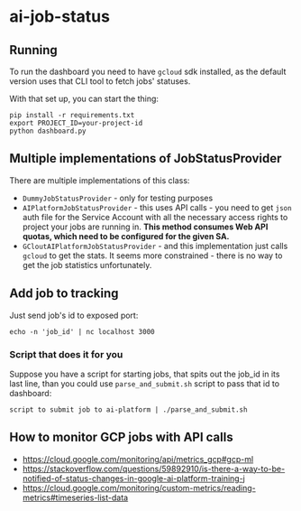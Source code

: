 # ai-job-status

## Running

To run the dashboard you need to have `gcloud` sdk installed, as the default version uses that CLI tool to fetch
jobs' statuses.

With that set up, you can start the thing:

```
pip install -r requirements.txt
export PROJECT_ID=your-project-id
python dashboard.py
```

## Multiple implementations of JobStatusProvider

There are multiple implementations of this class:

* `DummyJobStatusProvider` - only for testing purposes
* `AIPlatformJobStatusProvider` - this uses API calls - you need to get `json` auth file for the Service Account with
  all the necessary access rights to project your jobs are running in. **This method consumes Web API quotas, which 
  need to be configured for the given SA.**
* `GCloutAIPlatformJobStatusProvider` - and this implementation just calls `gcloud` to get the stats. It seems
  more constrained - there is no way to get the job statistics unfortunately. 

## Add job to tracking

Just send job's id to exposed port:

```
echo -n 'job_id' | nc localhost 3000
```

### Script that does it for you

Suppose you have a script for starting jobs, that spits out the job_id in its last line, than you could use
`parse_and_submit.sh` script to pass that id to dashboard:

```
script to submit job to ai-platform | ./parse_and_submit.sh
```


## How to monitor GCP jobs with API calls

* https://cloud.google.com/monitoring/api/metrics_gcp#gcp-ml
* https://stackoverflow.com/questions/59892910/is-there-a-way-to-be-notified-of-status-changes-in-google-ai-platform-training-j
* https://cloud.google.com/monitoring/custom-metrics/reading-metrics#timeseries-list-data

